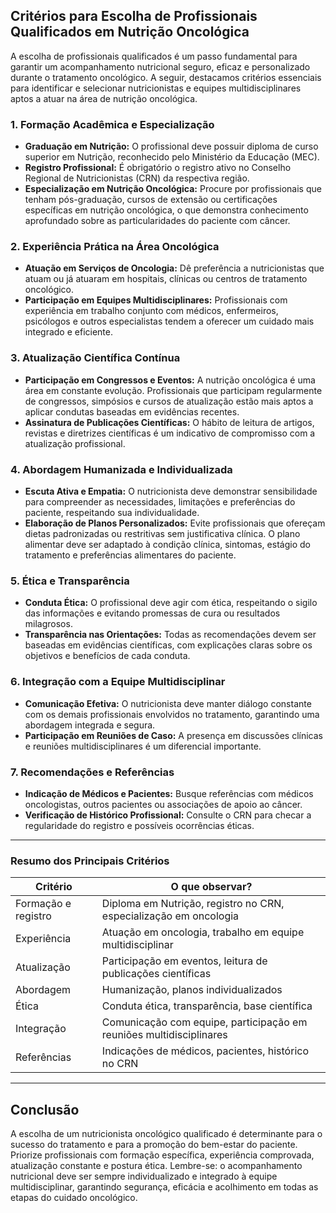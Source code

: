 ## Critérios para Escolha de Profissionais Qualificados em Nutrição Oncológica

A escolha de profissionais qualificados é um passo fundamental para garantir um acompanhamento nutricional seguro, eficaz e personalizado durante o tratamento oncológico. A seguir, destacamos critérios essenciais para identificar e selecionar nutricionistas e equipes multidisciplinares aptos a atuar na área de nutrição oncológica.

### 1. **Formação Acadêmica e Especialização**

- **Graduação em Nutrição:** O profissional deve possuir diploma de curso superior em Nutrição, reconhecido pelo Ministério da Educação (MEC).
- **Registro Profissional:** É obrigatório o registro ativo no Conselho Regional de Nutricionistas (CRN) da respectiva região.
- **Especialização em Nutrição Oncológica:** Procure por profissionais que tenham pós-graduação, cursos de extensão ou certificações específicas em nutrição oncológica, o que demonstra conhecimento aprofundado sobre as particularidades do paciente com câncer.

### 2. **Experiência Prática na Área Oncológica**

- **Atuação em Serviços de Oncologia:** Dê preferência a nutricionistas que atuam ou já atuaram em hospitais, clínicas ou centros de tratamento oncológico.
- **Participação em Equipes Multidisciplinares:** Profissionais com experiência em trabalho conjunto com médicos, enfermeiros, psicólogos e outros especialistas tendem a oferecer um cuidado mais integrado e eficiente.

### 3. **Atualização Científica Contínua**

- **Participação em Congressos e Eventos:** A nutrição oncológica é uma área em constante evolução. Profissionais que participam regularmente de congressos, simpósios e cursos de atualização estão mais aptos a aplicar condutas baseadas em evidências recentes.
- **Assinatura de Publicações Científicas:** O hábito de leitura de artigos, revistas e diretrizes científicas é um indicativo de compromisso com a atualização profissional.

### 4. **Abordagem Humanizada e Individualizada**

- **Escuta Ativa e Empatia:** O nutricionista deve demonstrar sensibilidade para compreender as necessidades, limitações e preferências do paciente, respeitando sua individualidade.
- **Elaboração de Planos Personalizados:** Evite profissionais que ofereçam dietas padronizadas ou restritivas sem justificativa clínica. O plano alimentar deve ser adaptado à condição clínica, sintomas, estágio do tratamento e preferências alimentares do paciente.

### 5. **Ética e Transparência**

- **Conduta Ética:** O profissional deve agir com ética, respeitando o sigilo das informações e evitando promessas de cura ou resultados milagrosos.
- **Transparência nas Orientações:** Todas as recomendações devem ser baseadas em evidências científicas, com explicações claras sobre os objetivos e benefícios de cada conduta.

### 6. **Integração com a Equipe Multidisciplinar**

- **Comunicação Efetiva:** O nutricionista deve manter diálogo constante com os demais profissionais envolvidos no tratamento, garantindo uma abordagem integrada e segura.
- **Participação em Reuniões de Caso:** A presença em discussões clínicas e reuniões multidisciplinares é um diferencial importante.

### 7. **Recomendações e Referências**

- **Indicação de Médicos e Pacientes:** Busque referências com médicos oncologistas, outros pacientes ou associações de apoio ao câncer.
- **Verificação de Histórico Profissional:** Consulte o CRN para checar a regularidade do registro e possíveis ocorrências éticas.

---

### **Resumo dos Principais Critérios**

| Critério                        | O que observar?                                                                 |
|----------------------------------|--------------------------------------------------------------------------------|
| Formação e registro              | Diploma em Nutrição, registro no CRN, especialização em oncologia               |
| Experiência                      | Atuação em oncologia, trabalho em equipe multidisciplinar                       |
| Atualização                      | Participação em eventos, leitura de publicações científicas                     |
| Abordagem                        | Humanização, planos individualizados                                            |
| Ética                            | Conduta ética, transparência, base científica                                   |
| Integração                       | Comunicação com equipe, participação em reuniões multidisciplinares             |
| Referências                      | Indicações de médicos, pacientes, histórico no CRN                              |

---

## **Conclusão**

A escolha de um nutricionista oncológico qualificado é determinante para o sucesso do tratamento e para a promoção do bem-estar do paciente. Priorize profissionais com formação específica, experiência comprovada, atualização constante e postura ética. Lembre-se: o acompanhamento nutricional deve ser sempre individualizado e integrado à equipe multidisciplinar, garantindo segurança, eficácia e acolhimento em todas as etapas do cuidado oncológico.